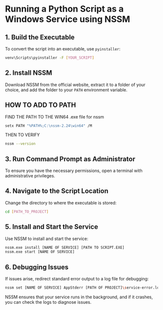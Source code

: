 # Running a Python Script as a Windows Service using NSSM




## 1. Build the Executable
To convert the script into an executable, use `pyinstaller`:

```sh
venv\Scripts\pyinstaller -F [YOUR_SCRIPT]
```

## 2. Install NSSM
Download NSSM from the official website, extract it to a folder of your choice, and add the folder to your `PATH` environment variable.

## HOW TO ADD TO PATH
FIND THE PATH TO THE WIN64 .exe file for nssm 

```sh
setx PATH "%PATH%;C:\nssm-2.24\win64" /M
```

THEN TO VERIFY 
```sh
nssm --version
```


## 3. Run Command Prompt as Administrator
To ensure you have the necessary permissions, open a terminal with administrative privileges.

## 4. Navigate to the Script Location
Change the directory to where the executable is stored:

```sh
cd [PATH_TO_PROJECT]
```

## 5. Install and Start the Service
Use NSSM to install and start the service:

```sh
nssm.exe install [NAME OF SERVICE] [PATH TO SCRIPT.EXE]
nssm.exe start [NAME OF SERVICE]
```

## 6. Debugging Issues
If issues arise, redirect standard error output to a log file for debugging:

```sh
nssm set [NAME OF SERVICE] AppStderr [PATH OF PROJECT]\service-error.log
```

NSSM ensures that your service runs in the background, and if it crashes, you can check the logs to diagnose issues.
